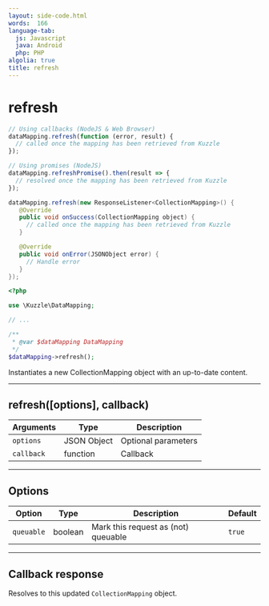 ```yaml
---
layout: side-code.html
words:  166
language-tab:
  js: Javascript
  java: Android
  php: PHP
algolia: true
title: refresh
---
```


# refresh

```js
// Using callbacks (NodeJS & Web Browser)
dataMapping.refresh(function (error, result) {
  // called once the mapping has been retrieved from Kuzzle
});

// Using promises (NodeJS)
dataMapping.refreshPromise().then(result => {
  // resolved once the mapping has been retrieved from Kuzzle
});
```

```java
dataMapping.refresh(new ResponseListener<CollectionMapping>() {
   @Override
   public void onSuccess(CollectionMapping object) {
     // called once the mapping has been retrieved from Kuzzle
   }

   @Override
   public void onError(JSONObject error) {
     // Handle error
   }
});
```

```php
<?php

use \Kuzzle\DataMapping;

// ...

/**
 * @var $dataMapping DataMapping
 */
$dataMapping->refresh();
```

Instantiates a new CollectionMapping object with an up-to-date content.

---

## refresh([options], callback)

| Arguments | Type | Description |
|---------------|---------|----------------------------------------|
| ``options`` | JSON Object | Optional parameters |
| ``callback`` | function | Callback |

---

## Options

| Option | Type | Description | Default |
|---------------|---------|----------------------------------------|---------|
| ``queuable`` | boolean | Mark this request as (not) queuable | ``true`` |

---

## Callback response

Resolves to this updated `CollectionMapping` object.
